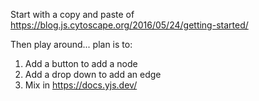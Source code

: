 Start with a  copy and paste of https://blog.js.cytoscape.org/2016/05/24/getting-started/

Then play around... plan is to:
1. Add a button to add a node
2. Add a drop down to add an edge
3. Mix in https://docs.yjs.dev/
